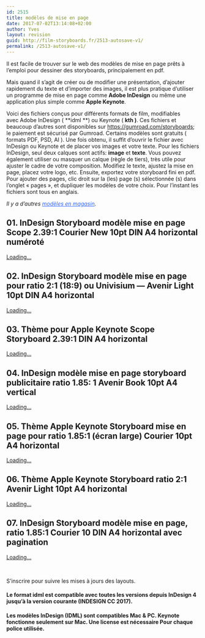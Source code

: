 ```yaml
---
id: 2515
title: modèles de mise en page
date: 2017-07-02T13:14:08+02:00
author: Yves
layout: revision
guid: http://film-storyboards.fr/2513-autosave-v1/
permalink: /2513-autosave-v1/
---
```

Il est facile de trouver sur le web des modèles de mise en page prêts à l&#8217;emploi pour dessiner des storyboards, principalement en pdf.

Mais quand il s&rsquo;agit de créer ou de modifier une présentation, d&rsquo;ajouter rapidement du texte et d&rsquo;importer des images, il est plus pratique d&rsquo;utiliser un programme de mise en page comme **Adobe InDesign** ou même une application plus simple comme **Apple Keynote**.

Voici des fichiers conçus pour différents formats de film, modifiables avec Adobe InDesign ( **idml **) ou Keynote ( **kth )**. Ces fichiers et beaucoup d&rsquo;autres sont disponibles sur <https://gumroad.com/storyboards>; le paiement est sécurisé par Gumroad. Certains modèles sont gratuits ( formats PDF, PSD, AI ). Une fois obtenu, il suffit d&rsquo;ouvrir le fichier avec InDesign ou Keynote et de placer vos images et votre texte. Pour les fichiers InDesign, seul deux calques sont actifs: **image** et **texte**. Vous pouvez également utiliser ou masquer un calque (règle de tiers), très utile pour ajuster le cadre de votre composition. Modifiez le texte, ajustez la mise en page, placez votre logo, etc. Ensuite, exportez votre storyboard fini en pdf. Pour ajouter des pages, clic droit sur la (les) page (s) sélectionnée (s) dans l&rsquo;onglet « pages », et dupliquer les modèles de votre choix. Pour l&rsquo;instant les fichiers sont tous en anglais.

_Il y a d&rsquo;autres <span style="color: #3366ff;"><a style="color: #3366ff;" href="https://gumroad.com/storyboards">modèles en magasin</a></span>._

## 01. InDesign Storyboard modèle mise en page Scope 2.39:1 Courier New 10pt DIN A4 horizontal numéroté



<div class="gumroad-product-embed" data-gumroad-product-id="MMph" data-outbound-embed="true">
  <a href="https://gumroad.com/l/MMph">Loading&#8230;</a>
</div>

## 02. InDesign Storyboard modèle mise en page pour ratio 2:1 (18:9) ou Univisium — Avenir Light 10pt DIN A4 horizontal



<div class="gumroad-product-embed" data-gumroad-product-id="hRwlK" data-outbound-embed="true">
  <a href="https://gumroad.com/l/hRwlK">Loading&#8230;</a>
</div>

<div class="gumroad-product-embed" data-gumroad-product-id="univisium-letter" data-outbound-embed="true">
</div>

## 03. Thème pour Apple Keynote Scope Storyboard 2.39:1 DIN A4 horizontal



<div class="gumroad-product-embed" data-gumroad-product-id="iEMRxp" data-outbound-embed="true">
  <a href="https://gumroad.com/l/iEMRxp">Loading&#8230;</a>
</div>

## 04. InDesign modèle mise en page storyboard publicitaire ratio 1.85: 1 Avenir Book 10pt A4 vertical



<div class="gumroad-product-embed" data-gumroad-product-id="ad-185-1A4" data-outbound-embed="true">
  <a href="https://gumroad.com/l/ad-185-1A4">Loading&#8230;</a>
</div>

## 05. Thème Apple Keynote Storyboard mise en page pour ratio 1.85:1 (écran large) Courier 10pt A4 horizontal



<div class="gumroad-product-embed" data-gumroad-product-id="keynote_story_wide_screen">
  <a href="https://gumroad.com/l/keynote_story_wide_screen">Loading&#8230;</a>
</div>

## 06. Thème Apple Keynote Storyboard ratio 2:1 Avenir Light 10pt A4 horizontal



<div class="gumroad-product-embed" data-gumroad-product-id="univisium-keynote" data-outbound-embed="true">
  <a href="https://gumroad.com/l/univisium-keynote">Loading&#8230;</a>
</div>

## 07. InDesign Storyboard modèle mise en page, ratio 1.85:1 Courier 10 DIN A4 horizontal avec pagination



<div class="gumroad-product-embed" data-gumroad-product-id="185_A4" data-outbound-embed="true">
  <a href="https://gumroad.com/l/185_A4">Loading&#8230;</a>
</div>

&nbsp;

S&rsquo;inscrire pour suivre les mises à jours des layouts.

#### Le format idml est compatible avec toutes les versions depuis InDesign 4 jusqu&rsquo;à la version courante (INDESIGN CC 2017).

#### Les modèles InDesign (IDML) sont compatibles Mac & PC. Keynote fonctionne seulement sur Mac. Une license est nécessaire Pour chaque police utilisée.

&nbsp;